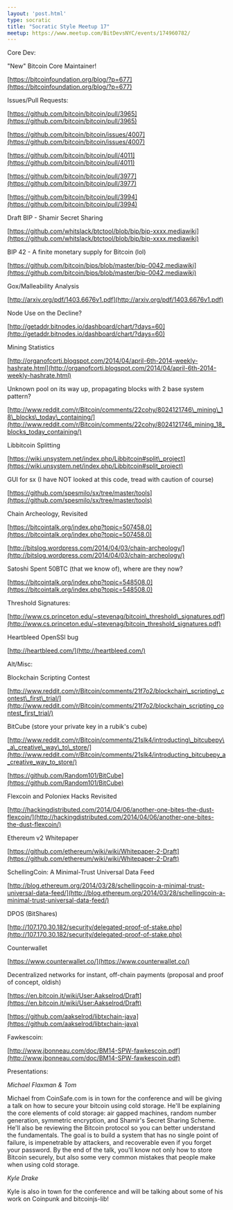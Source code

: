 ```yaml
---
layout: 'post.html'
type: socratic
title: "Socratic Style Meetup 17"
meetup: https://www.meetup.com/BitDevsNYC/events/174960782/
---
```


Core Dev:

"New" Bitcoin Core Maintainer!

[](https://bitcoinfoundation.org/blog/?p=677)[https://bitcoinfoundation.org/blog/?p=677](https://bitcoinfoundation.org/blog/?p=677)

Issues/Pull Requests:

[](https://github.com/bitcoin/bitcoin/pull/3965)[https://github.com/bitcoin/bitcoin/pull/3965](https://github.com/bitcoin/bitcoin/pull/3965)

[](https://github.com/bitcoin/bitcoin/issues/4007)[https://github.com/bitcoin/bitcoin/issues/4007](https://github.com/bitcoin/bitcoin/issues/4007)

[](https://github.com/bitcoin/bitcoin/pull/4011)[https://github.com/bitcoin/bitcoin/pull/4011](https://github.com/bitcoin/bitcoin/pull/4011)

[](https://github.com/bitcoin/bitcoin/pull/3977)[https://github.com/bitcoin/bitcoin/pull/3977](https://github.com/bitcoin/bitcoin/pull/3977)

[](https://github.com/bitcoin/bitcoin/pull/3994)[https://github.com/bitcoin/bitcoin/pull/3994](https://github.com/bitcoin/bitcoin/pull/3994)

Draft BIP - Shamir Secret Sharing

[](https://github.com/whitslack/btctool/blob/bip/bip-xxxx.mediawiki)[https://github.com/whitslack/btctool/blob/bip/bip-xxxx.mediawiki](https://github.com/whitslack/btctool/blob/bip/bip-xxxx.mediawiki)

BIP 42 - A finite monetary supply for Bitcoin (lol)

[](https://github.com/bitcoin/bips/blob/master/bip-0042.mediawiki)[https://github.com/bitcoin/bips/blob/master/bip-0042.mediawiki](https://github.com/bitcoin/bips/blob/master/bip-0042.mediawiki)

Gox/Malleability Analysis

[](http://arxiv.org/pdf/1403.6676v1.pdf)[http://arxiv.org/pdf/1403.6676v1.pdf](http://arxiv.org/pdf/1403.6676v1.pdf)

Node Use on the Decline?

[](http://getaddr.bitnodes.io/dashboard/chart/?days=60)[http://getaddr.bitnodes.io/dashboard/chart/?days=60](http://getaddr.bitnodes.io/dashboard/chart/?days=60)

Mining Statistics

[](http://organofcorti.blogspot.com/2014/04/april-6th-2014-weekly-hashrate.html)[http://organofcorti.blogspot.com/2014/04/april-6th-2014-weekly-hashrate.html](http://organofcorti.blogspot.com/2014/04/april-6th-2014-weekly-hashrate.html)

Unknown pool on its way up, propagating blocks with 2 base system pattern?

[](http://www.reddit.com/r/Bitcoin/comments/22cohy/8024121746_mining_18_blocks_today_containing/)[http://www.reddit.com/r/Bitcoin/comments/22cohy/8024121746\_mining\_18\_blocks\_today\_containing/](http://www.reddit.com/r/Bitcoin/comments/22cohy/8024121746_mining_18_blocks_today_containing/)

Libbitcoin Splitting

[](https://wiki.unsystem.net/index.php/Libbitcoin#split_project)[https://wiki.unsystem.net/index.php/Libbitcoin#split\_project](https://wiki.unsystem.net/index.php/Libbitcoin#split_project)

GUI for sx (I have NOT looked at this code, tread with caution of course)

[](https://github.com/spesmilo/sx/tree/master/tools)[https://github.com/spesmilo/sx/tree/master/tools](https://github.com/spesmilo/sx/tree/master/tools)

Chain Archeology, Revisited

[](https://bitcointalk.org/index.php?topic=507458.0)[https://bitcointalk.org/index.php?topic=507458.0](https://bitcointalk.org/index.php?topic=507458.0)

[](http://bitslog.wordpress.com/2014/04/03/chain-archeology/)[http://bitslog.wordpress.com/2014/04/03/chain-archeology/](http://bitslog.wordpress.com/2014/04/03/chain-archeology/)

Satoshi Spent 50BTC (that we know of), where are they now?

[](https://bitcointalk.org/index.php?topic=548508.0)[https://bitcointalk.org/index.php?topic=548508.0](https://bitcointalk.org/index.php?topic=548508.0)

Threshold Signatures:

[](http://www.cs.princeton.edu/%7Estevenag/bitcoin_threshold_signatures.pdf)[http://www.cs.princeton.edu/~stevenag/bitcoin\_threshold\_signatures.pdf](http://www.cs.princeton.edu/~stevenag/bitcoin_threshold_signatures.pdf)

Heartbleed OpenSSl bug

[](http://heartbleed.com/)[http://heartbleed.com/](http://heartbleed.com/)

Alt/Misc:

Blockchain Scripting Contest

[](http://www.reddit.com/r/Bitcoin/comments/21f7o2/blockchain_scripting_contest_first_trial/)[http://www.reddit.com/r/Bitcoin/comments/21f7o2/blockchain\_scripting\_contest\_first\_trial/](http://www.reddit.com/r/Bitcoin/comments/21f7o2/blockchain_scripting_contest_first_trial/)

BitCube (store your private key in a rubik's cube)

[](http://www.reddit.com/r/Bitcoin/comments/21slk4/introducting_bitcubepy_a_creative_way_to_store/)[http://www.reddit.com/r/Bitcoin/comments/21slk4/introducting\_bitcubepy\_a\_creative\_way\_to\_store/](http://www.reddit.com/r/Bitcoin/comments/21slk4/introducting_bitcubepy_a_creative_way_to_store/)

[](https://github.com/Random101/BitCube)[https://github.com/Random101/BitCube](https://github.com/Random101/BitCube)

Flexcoin and Poloniex Hacks Revisited

[](http://hackingdistributed.com/2014/04/06/another-one-bites-the-dust-flexcoin/)[http://hackingdistributed.com/2014/04/06/another-one-bites-the-dust-flexcoin/](http://hackingdistributed.com/2014/04/06/another-one-bites-the-dust-flexcoin/)

Ethereum v2 Whitepaper

[](https://github.com/ethereum/wiki/wiki/Whitepaper-2-Draft)[https://github.com/ethereum/wiki/wiki/Whitepaper-2-Draft](https://github.com/ethereum/wiki/wiki/Whitepaper-2-Draft)

SchellingCoin: A Minimal-Trust Universal Data Feed

[](http://blog.ethereum.org/2014/03/28/schellingcoin-a-minimal-trust-universal-data-feed/)[http://blog.ethereum.org/2014/03/28/schellingcoin-a-minimal-trust-universal-data-feed/](http://blog.ethereum.org/2014/03/28/schellingcoin-a-minimal-trust-universal-data-feed/)

DPOS (BitShares)

[](http://107.170.30.182/security/delegated-proof-of-stake.php)[http://107.170.30.182/security/delegated-proof-of-stake.php](http://107.170.30.182/security/delegated-proof-of-stake.php)

Counterwallet

[](https://www.counterwallet.co/)[https://www.counterwallet.co/](https://www.counterwallet.co/)

Decentralized networks for instant, off-chain payments (proposal and proof of concept, oldish)

[](https://en.bitcoin.it/wiki/User:Aakselrod/Draft)[https://en.bitcoin.it/wiki/User:Aakselrod/Draft](https://en.bitcoin.it/wiki/User:Aakselrod/Draft)

[](https://github.com/aakselrod/libtxchain-java)[https://github.com/aakselrod/libtxchain-java](https://github.com/aakselrod/libtxchain-java)

Fawkescoin:

[](http://www.jbonneau.com/doc/BM14-SPW-fawkescoin.pdf)[http://www.jbonneau.com/doc/BM14-SPW-fawkescoin.pdf](http://www.jbonneau.com/doc/BM14-SPW-fawkescoin.pdf)

Presentations:

_Michael Flaxman & Tom_

Michael from CoinSafe.com is in town for the conference and will be giving a talk on how to secure your bitcoin using cold storage. He'll be explaining the core elements of cold storage: air gapped machines, random number generation, symmetric encryption, and Shamir's Secret Sharing Scheme. He'll also be reviewing the Bitcoin protocol so you can better understand the fundamentals. The goal is to build a system that has no single point of failure, is impenetrable by attackers, and recoverable even if you forget your password. By the end of the talk, you'll know not only how to store Bitcoin securely, but also some very common mistakes that people make when using cold storage.

_Kyle Drake_

Kyle is also in town for the conference and will be talking about some of his work on Coinpunk and bitcoinjs-lib!
